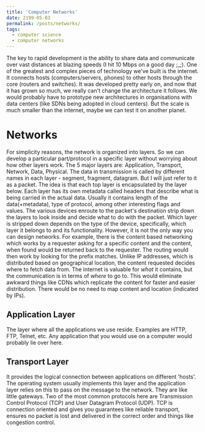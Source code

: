 ```yaml
---
title: 'Computer Networks'
date: 2199-05-03
permalink: /posts/networks/
tags:
  - computer science
  - computer networks
---
```


The key to rapid development is the ability to share data and communicate over vast distances at blazing speeds (I hit 10 Mbps on a good day ;_;). One of the greatest and complex pieces of technology we've built is the internet. It connects hosts (computers/servers, phones) to other hosts through the core (routers and switches). It was developed pretty early on, and now that it has grown so much, we really can't change the architecture it follows. We would probably have to prototype new architectures in organisations with data centers (like SDNs being adopted in cloud centers). But the scale is much smaller than the internet, maybe we can test it on another planet.

Networks
=====
For simplicity reasons, the network is organized into layers. So we can develop a particular part/protocol in a specific layer without worrying about how other layers work. The 5 major layers are: Application, Transport, Network, Data, Physical. The data in transmission is called by different names in each layer - segment, fragment, datagram. But I will just refer to it as a packet. The idea is that each top layer is encapsulated by the layer below. Each layer has its own metadata called headers that describe what is being carried in the actual data. Usually it contains length of the data(+metadata), type of protocol, among other interesting flags and values. The various devices enroute to the packet's destination strip down the layers to look inside and decide what to do with the packet. Which layer is stripped down depends on the type of the device, specifically, which layer it belongs to and its functionality. 
However, it is not the only way you can design networks. For example, there is the content based networking which works by a requester asking for a specific content and the content, when found would be returned back to the requester. The routing would then work by looking for the prefix matches. Unlike IP addresses, which is distributed based on geographical location, the content requested decides where to fetch data from. The internet is valuable for _what_ it contains, but the communication is in terms of _where_ to go to. This would eliminate awkward things like CDNs which replicate the content for faster and easier distribution. There would be no need to map content and location (indicated by IPs).

Application Layer
-----
The layer where all the applications we use reside. Examples are HTTP, FTP, Telnet, etc. Any application that you would use on a computer would probably lie over here. 

Transport Layer
----
It provides the logical connection between applications on different 'hosts'. The operating system usually implements this layer and the application layer relies on this to pass on the message to the network. They are like little gateways. Two of the most common protocols here are Transmission Control Protocol (TCP) and User Datagram Protocol (UDP). TCP is connection oriented and gives you guarantees like reliable transport, ensures no packet is lost and delivered in the correct order and things like congestion control.